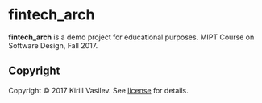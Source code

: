 # fintech_arch
**fintech_arch** is a demo project for educational purposes.
MIPT Course on Software Design, Fall 2017.

## Copyright
Copyright © 2017 Kirill Vasilev. See [license] for details.

[license]: LICENSE.txt
